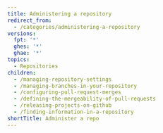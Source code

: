 ```yaml
---
title: Administering a repository
redirect_from:
  - /categories/administering-a-repository
versions:
  fpt: '*'
  ghes: '*'
  ghae: '*'
topics:
  - Repositories
children:
  - /managing-repository-settings
  - /managing-branches-in-your-repository
  - /configuring-pull-request-merges
  - /defining-the-mergeability-of-pull-requests
  - /releasing-projects-on-github
  - /finding-information-in-a-repository
shortTitle: Administer a repo
---
```


